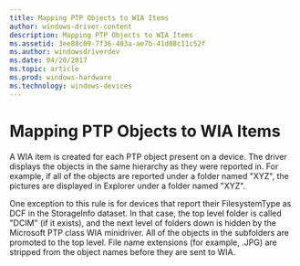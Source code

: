 ```yaml
---
title: Mapping PTP Objects to WIA Items
author: windows-driver-content
description: Mapping PTP Objects to WIA Items
ms.assetid: 3ee88c09-7f36-403a-ae7b-41d08c11c52f
ms.author: windowsdriverdev
ms.date: 04/20/2017
ms.topic: article
ms.prod: windows-hardware
ms.technology: windows-devices
---
```


# Mapping PTP Objects to WIA Items





A WIA item is created for each PTP object present on a device. The driver displays the objects in the same hierarchy as they were reported in. For example, if all of the objects are reported under a folder named "XYZ", the pictures are displayed in Explorer under a folder named "XYZ".

One exception to this rule is for devices that report their FilesystemType as DCF in the StorageInfo dataset. In that case, the top level folder is called "DCIM" (if it exists), and the next level of folders down is hidden by the Microsoft PTP class WIA minidriver. All of the objects in the subfolders are promoted to the top level. File name extensions (for example, .JPG) are stripped from the object names before they are sent to WIA.

 

 





